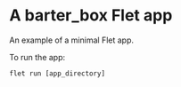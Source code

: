 # A barter_box Flet app

An example of a minimal Flet app.

To run the app:

```
flet run [app_directory]
```